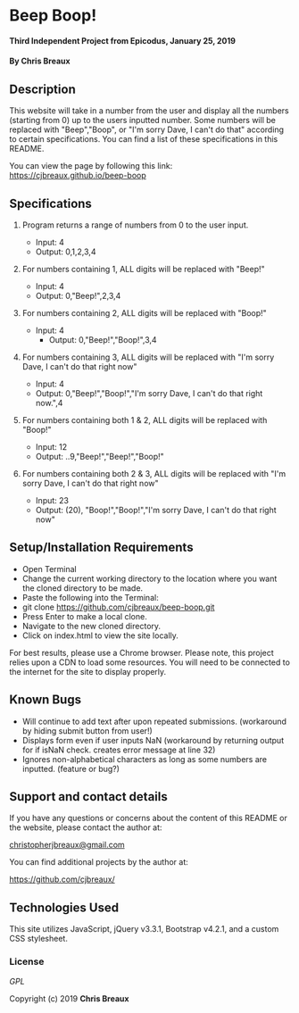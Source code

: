 # Beep Boop!

#### Third Independent Project from Epicodus, January 25, 2019

#### By Chris Breaux

## Description

This website will take in a number from the user and display all the numbers (starting from 0) up to the users inputted number. Some numbers will be replaced with "Beep","Boop", or "I'm sorry Dave, I can't do that" according to certain specifications. You can find a list of these specifications in this README.

You can view the page by following this link:
https://cjbreaux.github.io/beep-boop

## Specifications
1. Program returns a range of numbers from 0 to the user input.
    * Input: 4
    * Output: 0,1,2,3,4

2. For numbers containing 1, ALL digits will be replaced with "Beep!"
    * Input: 4
    * Output: 0,"Beep!",2,3,4

3. For numbers containing 2, ALL digits will be replaced with "Boop!"
    * Input: 4
      * Output: 0,"Beep!","Boop!",3,4

4. For numbers containing 3, ALL digits will be replaced with "I'm sorry Dave, I can't do that right now"
    * Input: 4
    * Output: 0,"Beep!","Boop!","I'm sorry Dave, I can't do that right now.",4

5. For numbers containing both 1 & 2, ALL digits will be replaced with "Boop!"
    * Input: 12
    * Output: ..9,"Beep!","Beep!","Boop!"

6. For numbers containing both 2 & 3, ALL digits will be replaced with "I'm sorry Dave, I can't do that right now"
    * Input: 23
    * Output: (20), "Boop!","Boop!","I'm sorry Dave, I can't do that right now"




## Setup/Installation Requirements

* Open Terminal
* Change the current working directory to the location where you want the cloned directory to be made.
* Paste the following into the Terminal:
* git clone https://github.com/cjbreaux/beep-boop.git
* Press Enter to make a local clone.
* Navigate to the new cloned directory.
* Click on index.html to view the site locally.

For best results, please use a Chrome browser.
Please note, this project relies upon a CDN to load some resources. You will need to be connected to the internet for the site to display properly.

## Known Bugs

* Will continue to add text after upon repeated submissions. (workaround by hiding submit button from user!)
* Displays form even if user inputs NaN (workaround by returning output for if isNaN check. creates error message at line 32)
* Ignores non-alphabetical characters as long as some numbers are inputted. (feature or bug?)

## Support and contact details

If you have any questions or concerns about the content of this README or the website, please contact the author at:  

christopherjbreaux@gmail.com

You can find additional projects by the author at:

https://github.com/cjbreaux/


## Technologies Used

This site utilizes JavaScript, jQuery v3.3.1, Bootstrap v4.2.1, and a custom CSS stylesheet.

### License

*GPL*

Copyright (c) 2019 **Chris Breaux**
